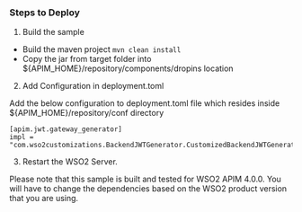 ### Steps to Deploy
1. Build the sample

- Build the maven project `mvn clean install`
- Copy the jar from target folder into  ${APIM_HOME}/repository/components/dropins location

2. Add Configuration in deployment.toml

Add the below configuration to deployment.toml file which resides inside ${APIM_HOME}/repository/conf directory

```
[apim.jwt.gateway_generator]
impl = "com.wso2customizations.BackendJWTGenerator.CustomizedBackendJWTGenerator"
```

3. Restart the WSO2 Server.

Please note that this sample is built and tested for WSO2 APIM 4.0.0.
You will have to change the dependencies based on the WSO2 product version that you are using.

